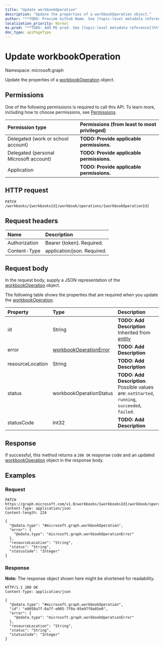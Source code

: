 ```yaml
---
title: "Update workbookOperation"
description: "Update the properties of a workbookOperation object."
author: "**TODO: Provide Github Name. See [topic-level metadata reference](https://msgo.azurewebsites.net/add/document/guidelines/metadata.html#topic-level-metadata)**"
localization_priority: Normal
ms.prod: "**TODO: Add MS prod. See [topic-level metadata reference](https://msgo.azurewebsites.net/add/document/guidelines/metadata.html#topic-level-metadata)**"
doc_type: apiPageType
---
```


# Update workbookOperation
Namespace: microsoft.graph



Update the properties of a [workbookOperation](../resources/workbookoperation.md) object.

## Permissions
One of the following permissions is required to call this API. To learn more, including how to choose permissions, see [Permissions](/graph/permissions-reference).

|Permission type|Permissions (from least to most privileged)|
|:---|:---|
|Delegated (work or school account)|**TODO: Provide applicable permissions.**|
|Delegated (personal Microsoft account)|**TODO: Provide applicable permissions.**|
|Application|**TODO: Provide applicable permissions.**|

## HTTP request

<!-- {
  "blockType": "ignored"
}
-->
``` http
PATCH /workbooks/{workbooksId}/workbook/operations/{workbookOperationId}
```

## Request headers
|Name|Description|
|:---|:---|
|Authorization|Bearer {token}. Required.|
|Content-Type|application/json. Required.|

## Request body
In the request body, supply a JSON representation of the [workbookOperation](../resources/workbookoperation.md) object.

The following table shows the properties that are required when you update the [workbookOperation](../resources/workbookoperation.md).

|Property|Type|Description|
|:---|:---|:---|
|id|String|**TODO: Add Description** Inherited from [entity](../resources/entity.md)|
|error|[workbookOperationError](../resources/workbookoperationerror.md)|**TODO: Add Description**|
|resourceLocation|String|**TODO: Add Description**|
|status|workbookOperationStatus|**TODO: Add Description**. Possible values are: `notStarted`, `running`, `succeeded`, `failed`.|
|statusCode|Int32|**TODO: Add Description**|



## Response

If successful, this method returns a `200 OK` response code and an updated [workbookOperation](../resources/workbookoperation.md) object in the response body.

## Examples

### Request
<!-- {
  "blockType": "request",
  "name": "update_workbookoperation"
}
-->
``` http
PATCH https://graph.microsoft.com/v1.0/workbooks/{workbooksId}/workbook/operations/{workbookOperationId}
Content-Type: application/json
Content-length: 224

{
  "@odata.type": "#microsoft.graph.workbookOperation",
  "error": {
    "@odata.type": "microsoft.graph.workbookOperationError"
  },
  "resourceLocation": "String",
  "status": "String",
  "statusCode": "Integer"
}
```


### Response
**Note:** The response object shown here might be shortened for readability.
<!-- {
  "blockType": "response",
  "truncated": true
}
-->
``` http
HTTP/1.1 200 OK
Content-Type: application/json

{
  "@odata.type": "#microsoft.graph.workbookOperation",
  "id": "e0050a7f-0a7f-e005-7f0a-05e07f0a05e0",
  "error": {
    "@odata.type": "microsoft.graph.workbookOperationError"
  },
  "resourceLocation": "String",
  "status": "String",
  "statusCode": "Integer"
}
```

